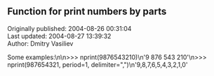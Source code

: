 ## Function for print numbers by parts  
Originally published: 2004-08-26 00:31:04  
Last updated: 2004-08-27 13:39:32  
Author: Dmitry Vasiliev  
  
Some examples:\n\n>>> nprint(9876543210)\n'9 876 543 210'\n>>> nprint(987654321, period=1, delimiter=",")\n'9,8,7,6,5,4,3,2,1,0'